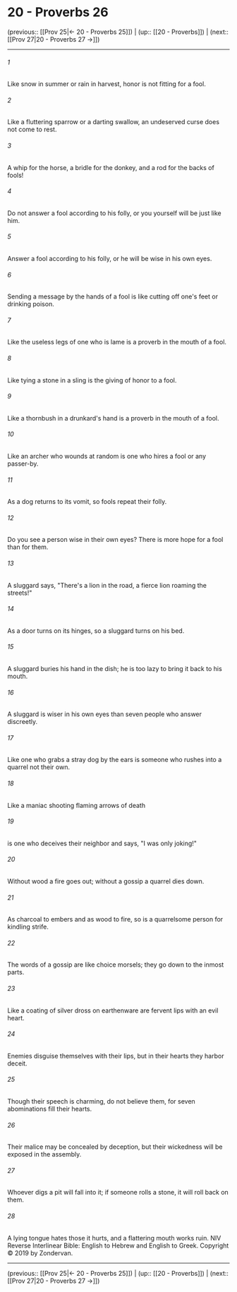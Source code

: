 # 20 - Proverbs 26

(previous:: [[Prov 25|← 20 - Proverbs 25]]) | (up:: [[20 - Proverbs]]) | (next:: [[Prov 27|20 - Proverbs 27 →]])

***


###### 1 
Like snow in summer or rain in harvest, honor is not fitting for a fool. 

###### 2 
Like a fluttering sparrow or a darting swallow, an undeserved curse does not come to rest. 

###### 3 
A whip for the horse, a bridle for the donkey, and a rod for the backs of fools! 

###### 4 
Do not answer a fool according to his folly, or you yourself will be just like him. 

###### 5 
Answer a fool according to his folly, or he will be wise in his own eyes. 

###### 6 
Sending a message by the hands of a fool is like cutting off one's feet or drinking poison. 

###### 7 
Like the useless legs of one who is lame is a proverb in the mouth of a fool. 

###### 8 
Like tying a stone in a sling is the giving of honor to a fool. 

###### 9 
Like a thornbush in a drunkard's hand is a proverb in the mouth of a fool. 

###### 10 
Like an archer who wounds at random is one who hires a fool or any passer-by. 

###### 11 
As a dog returns to its vomit, so fools repeat their folly. 

###### 12 
Do you see a person wise in their own eyes? There is more hope for a fool than for them. 

###### 13 
A sluggard says, "There's a lion in the road, a fierce lion roaming the streets!" 

###### 14 
As a door turns on its hinges, so a sluggard turns on his bed. 

###### 15 
A sluggard buries his hand in the dish; he is too lazy to bring it back to his mouth. 

###### 16 
A sluggard is wiser in his own eyes than seven people who answer discreetly. 

###### 17 
Like one who grabs a stray dog by the ears is someone who rushes into a quarrel not their own. 

###### 18 
Like a maniac shooting flaming arrows of death 

###### 19 
is one who deceives their neighbor and says, "I was only joking!" 

###### 20 
Without wood a fire goes out; without a gossip a quarrel dies down. 

###### 21 
As charcoal to embers and as wood to fire, so is a quarrelsome person for kindling strife. 

###### 22 
The words of a gossip are like choice morsels; they go down to the inmost parts. 

###### 23 
Like a coating of silver dross on earthenware are fervent lips with an evil heart. 

###### 24 
Enemies disguise themselves with their lips, but in their hearts they harbor deceit. 

###### 25 
Though their speech is charming, do not believe them, for seven abominations fill their hearts. 

###### 26 
Their malice may be concealed by deception, but their wickedness will be exposed in the assembly. 

###### 27 
Whoever digs a pit will fall into it; if someone rolls a stone, it will roll back on them. 

###### 28 
A lying tongue hates those it hurts, and a flattering mouth works ruin. NIV Reverse Interlinear Bible: English to Hebrew and English to Greek. Copyright © 2019 by Zondervan.

***

(previous:: [[Prov 25|← 20 - Proverbs 25]]) | (up:: [[20 - Proverbs]]) | (next:: [[Prov 27|20 - Proverbs 27 →]])
